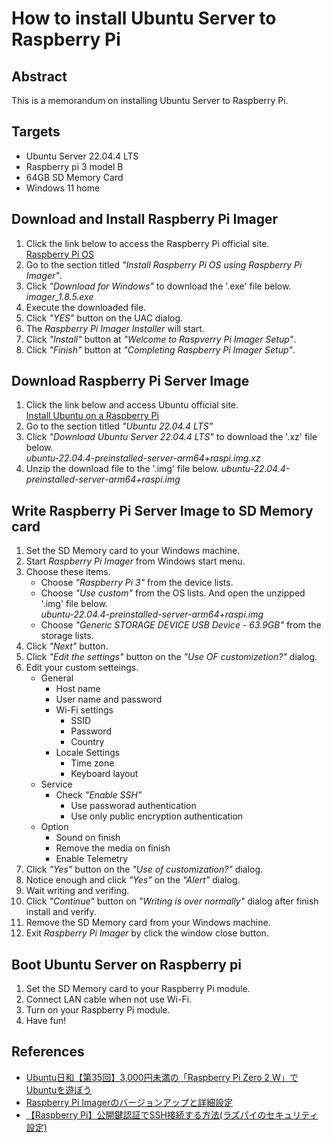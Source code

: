 # How to install Ubuntu Server to Raspberry Pi
## Abstract
This is a memorandum on installing Ubuntu Server to Raspberry Pi.  
## Targets
- Ubuntu Server 22.04.4 LTS
- Raspberry pi 3 model B
- 64GB SD Memory Card
- Windows 11 home
## Download and Install Raspberry Pi Imager
1. Click the link below to access the Raspberry Pi official site.  
	[Raspberry Pi OS](https://www.raspberrypi.com/software/)
2. Go to the section titled *"Install Raspberry Pi OS using Raspberry Pi Imager"*.
3. Click *"Download for Windows"* to download the '.exe' file below.  
	*imager_1.8.5.exe*  
4. Execute the downloaded file.
5. Click *"YES"* button on the UAC dialog.
6. The *Raspberry Pi Imager Installer* will start.
7. Click *"Install"* button at *"Welcome to Raspverry Pi Imager Setup"*.
8. Click *"Finish"* button at *"Completing Raspberry Pi Imager Setup"*.
## Download Raspberry Pi Server Image
1. Click the link below and access Ubuntu official site.  
	[Install Ubuntu on a Raspberry Pi](https://ubuntu.com/download/raspberry-pi)  
2. Go to the section titled *"Ubuntu 22.04.4 LTS"*
3. Click *"Download Ubuntu Server 22.04.4 LTS"* to download the '.xz' file below.  
	*ubuntu-22.04.4-preinstalled-server-arm64+raspi.img.xz*  
4. Unzip the download file to the '.img' file below.
	*ubuntu-22.04.4-preinstalled-server-arm64+raspi.img*  
## Write Raspberry Pi Server Image to SD Memory card
1. Set the SD Memory card to your Windows machine.
2. Start *Raspberry Pi Imager* from Windows start menu.
3. Choose these items.
	- Choose *"Raspberry Pi 3"* from the device lists.
	- Choose *"Use custom"* from the OS lists. And open the unzipped '.img' file below.  
		*ubuntu-22.04.4-preinstalled-server-arm64+raspi.img*
	- Choose *"Generic STORAGE DEVICE USB Device - 63.9GB"* from the storage lists.
4. Click *"Next"* button.
5. Click *"Edit the settings"* button on the *"Use OF customizetion?"* dialog.
6. Edit your custom setteings.
	- General
		- Host name
		- User name and password
		- Wi-Fi settings
			- SSID
			- Password
			- Country
		- Locale Settings
			- Time zone
			- Keyboard layout
	- Service
		- Check *"Enable SSH"*
			- Use passworad authentication
			- Use only public encryption authentication
	- Option
		- Sound on finish
		- Remove the media on finish
		- Enable Telemetry
7. Click *"Yes"* button on the *"Use of customization?"* dialog.
8. Notice enough and click *"Yes"* on the *"Alert"* dialog.
9. Wait writing and verifing.
10. Click *"Continue"* button on *"Writing is over normally"* dialog after finish install and verify.
11. Remove the SD Memory card from your Windows machine.
12. Exit *Raspberry Pi Imager* by click the window close button.
## Boot Ubuntu Server on Raspberry pi
1. Set the SD Memory card to your Raspberry Pi module.
2. Connect LAN cable when not use Wi-Fi.
3. Turn on your Raspberry Pi module.
4. Have fun!

## References  
- [Ubuntu日和【第35回】3,000円未満の「Raspberry Pi Zero 2 W」でUbuntuを遊ぼう](https://pc.watch.impress.co.jp/docs/column/ubuntu/1531425.html)
- [Raspberry Pi Imagerのバージョンアップと詳細設定](https://raspida.com/rpi-imager181)
- [【Raspberry Pi】公開鍵認証でSSH接続する方法(ラズパイのセキュリティ設定)](https://elirlab.com/publickey-ssh/)
